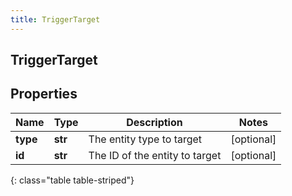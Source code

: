 ```yaml
---
title: TriggerTarget
---
```

## TriggerTarget

## Properties

|Name | Type | Description | Notes|
|------------ | ------------- | ------------- | -------------|
| **type** | **str** | The entity type to target | [optional] |
| **id** | **str** | The ID of the entity to target | [optional] |
{: class="table table-striped"}


